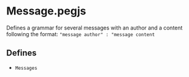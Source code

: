 # Message.pegjs

Defines a grammar for several messages with an author and a content following the format: `"message author" : "message content`

## Defines

-   `Messages`
